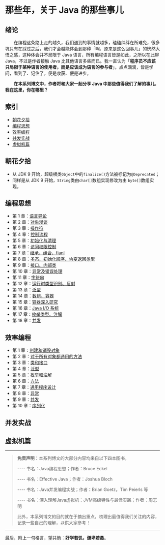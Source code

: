 # 那些年，关于 Java 的那些事儿

## 绪论

　　在编程这条路上走的越久，我们遇到的事情就越多，磕磕绊绊在所难免，很多坑只有在踩过之后，我们才会越能体会到那种「啊，原来是这么回事儿」的恍然大悟之感，这种体会并不局限于 Java 语言，所有编程语言皆是如此，之所以在此聊 Java，不过是作者接触 Java 比其他语言多些而已。我一直认为「**程序员不应该只局限于某种语言的使用者，而是应该成为语言的参与者**」，点点滴滴，皆是学问，看到了、记住了，便是收获、便是进步。

　　**在本系列博文中，作者将和大家一起分享 Java 中那些值得我们了解的事儿，我在这里，你在哪里？**


## 索引

- [朝花夕拾](#朝花夕拾)
- [编程思想](#编程思想)
- [效率编程](#效率编程)
- [并发实战](#并发实战)
- [虚拟机篇](#虚拟机篇)


## 朝花夕拾

- 从 JDK 9 开始，超级根类`Object`中的`finalize()`方法被标记为`@Deprecated`；
- 同样是从 JDK 9 开始，`String`类由`char[]`数组实现修改为由 `byte[]`数组实现。 

## 编程思想

- 第 1 章：[语言导论](https://github.com/guobinhit/java-skills/blob/master/articles/programming-thought/language-guide.md)
- 第 2 章：[对象漫谈](https://github.com/guobinhit/java-skills/blob/master/articles/programming-thought/object-ramble.md)
- 第 3 章：[操作符](https://github.com/guobinhit/java-skills/blob/master/articles/programming-thought/operator.md)
- 第 4 章：[控制流程](https://github.com/guobinhit/java-skills/blob/master/articles/programming-thought/control-process.md)
- 第 5 章：[初始化与清理](https://github.com/guobinhit/java-skills/blob/master/articles/programming-thought/initial-and-clean.md)
- 第 6 章：[访问权限控制](https://github.com/guobinhit/java-skills/blob/master/articles/programming-thought/access-rights.md)
- 第 7 章：[继承、组合、fianl](https://github.com/guobinhit/java-skills/blob/master/articles/programming-thought/reuse-class.md)
- 第 8 章：[多态、初始化顺序、协变返回类型](https://github.com/guobinhit/java-skills/blob/master/articles/programming-thought/polymorphic.md)
- 第 9 章：[接口、内部类](https://github.com/guobinhit/java-skills/blob/master/articles/programming-thought/interface-innerclass.md)
- 第 10 章：[异常及错误处理](https://github.com/guobinhit/java-skills/blob/master/articles/programming-thought/handle-exception.md)
- 第 11 章：[字符串](https://github.com/guobinhit/java-skills/blob/master/articles/programming-thought/string.md)
- 第 12 章：[运行时类型识别、反射](https://github.com/guobinhit/java-skills/blob/master/articles/programming-thought/rtti-and-reflect.md)
- 第 13 章：[泛型](https://github.com/guobinhit/java-skills/blob/master/articles/programming-thought/generic-paradigm.md)
- 第 14 章：[数组、容器](https://github.com/guobinhit/java-skills/blob/master/articles/programming-thought/array-container.md)
- 第 15 章：[容器深入研究](https://github.com/guobinhit/java-skills/blob/master/articles/programming-thought/deep-container.md)
- 第 16 章：[Java I/O 系统](https://github.com/guobinhit/java-skills/blob/master/articles/programming-thought/io.md)
- 第 17 章：[枚举类型、注解](https://github.com/guobinhit/java-skills/blob/master/articles/programming-thought/enum-annotation.md)
- 第 18 章：[并发](https://github.com/guobinhit/java-skills/blob/master/articles/programming-thought/concurrency.md)



## 效率编程

- 第 1 章：[创建和销毁对象](https://github.com/guobinhit/java-skills/blob/master/articles/effective-programming/create-destory.md)
- 第 2 章：[对于所有对象都通用的方法](https://github.com/guobinhit/java-skills/blob/master/articles/effective-programming/common-method.md)
- 第 3 章：[类和接口](https://github.com/guobinhit/java-skills/blob/master/articles/effective-programming/class-interface.md)
- 第 4 章：[泛型](https://github.com/guobinhit/java-skills/blob/master/articles/effective-programming/generic-paradigm2.md)
- 第 5 章：[枚举和注解](https://github.com/guobinhit/java-skills/blob/master/articles/effective-programming/enum-annotaion.md)
- 第 6 章：[方法](https://github.com/guobinhit/java-skills/blob/master/articles/effective-programming/method.md)
- 第 7 章：[通用程序设计](https://github.com/guobinhit/java-skills/blob/master/articles/effective-programming/common-program-design.md)
- 第 8 章：[异常](https://github.com/guobinhit/java-skills/blob/master/articles/effective-programming/exception.md)
- 第 9 章：[并发](https://github.com/guobinhit/java-skills/blob/master/articles/effective-programming/current.md)
- 第 10 章：[序列化](https://github.com/guobinhit/java-skills/blob/master/articles/effective-programming/serialization.md)



## 并发实战


## 虚拟机篇





----------

> **免责声明**：本系列博文的大部分内容均来自以下四本图书，
>
> ---- 书名：Java编程思想；作者：Bruce Eckel
>
> ---- 书名：Effective Java；作者：Joshua Bloch
>
> ---- 书名：Java并发编程实战；作者：Brian Goetz，Tim Peierls 等
>
> ---- 书名：深入理解Java虚拟机：JVM高级特性与最佳实践；作者：周志明
> 
> 此外，本系列博文的目的就在于摘出重点，梳理出最值得我们关注的内容，记录一些自己的理解，以供大家参考！

----------

最后，附上一句格言，望共勉：**好学若饥，谦卑若愚**。
